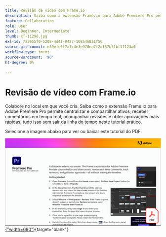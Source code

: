 ```yaml
---
title: Revisão de vídeo com Frame.io
description: Saiba como a extensão Frame.io para Adobe Premiere Pro permite centralizar e compartilhar ativos, receber comentários em tempo real, acompanhar revisões e obter aprovações mais rápidas, tudo isso sem sair da linha do tempo
feature: Collaboration
role: User
level: Beginner, Intermediate
thumb: KT-11296.jpg
exl-id: 7a3e55f0-5208-4d4f-9427-108a468a1f56
source-git-commit: e39efe0f7afc4e3e970ea7f2df57b51bf17123a6
workflow-type: tm+mt
source-wordcount: '90'
ht-degree: 0%

---
```


# Revisão de vídeo com Frame.io

Colabore no local em que você cria. Saiba como a extensão Frame.io para Adobe Premiere Pro permite centralizar e compartilhar ativos, receber comentários em tempo real, acompanhar revisões e obter aprovações mais rápidas, tudo isso sem sair da linha do tempo neste tutorial prático.

Selecione a imagem abaixo para ver ou baixar este tutorial do PDF.

[![Primeira imagem de página do tutorial](assets/Videoreviewwithframe.png){”width=680”}](assets/Video-review-with-Frame.io.pdf){target="blank"}
